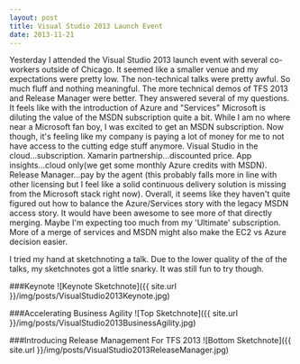 ```yaml
---
layout: post
title: Visual Studio 2013 Launch Event
date: 2013-11-21
---
```


Yesterday I attended the Visual Studio 2013 launch event with several co-workers outside of Chicago. It seemed like a smaller venue and my expectations were pretty low. The non-technical talks were pretty awful. So much fluff and nothing meaningful. The more technical demos of TFS 2013 and Release Manager were better. They answered several of my questions. It feels like with the introduction of Azure and "Services" Microsoft is diluting the value of the MSDN subscription quite a bit. While I am no where near a Microsoft fan boy, I was excited to get an MSDN subscription. Now though, it's feeling like my company is paying a lot of money for me to not have access to the cutting edge stuff anymore. Visual Studio in the cloud...subscription. Xamarin partnership...discounted price. App insights...cloud only(we get some monthly Azure credits with MSDN). Release Manager...pay by the agent (this probably falls more in line with other licensing but I feel like a solid continuous delivery solution is missing from the Microsoft stack right now). Overall, it seems like they haven't quite figured out how to balance the Azure/Services story with the legacy MSDN access story. It would have been awesome to see more of that directly merging. Maybe I'm expecting too much from my 'Ultimate' subscription. More of a merge of services and MSDN might also make the EC2 vs Azure decision easier.

I tried my hand at sketchnoting a talk. Due to the lower quality of the of the talks, my sketchnotes got a little snarky. It was still fun to try though.

###Keynote
![Keynote Sketchnote]({{ site.url }}/img/posts/VisualStudio2013Keynote.jpg)

###Accelerating Business Agility
![Top Sketchnote]({{ site.url }}/img/posts/VisualStudio2013BusinessAgility.jpg)

###Introducing Release Management For TFS 2013
![Bottom Sketchnote]({{ site.url }}/img/posts/VisualStudio2013ReleaseManager.jpg)
